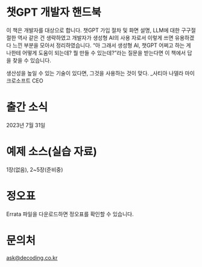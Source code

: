 # 챗GPT 개발자 핸드북
이 책은 개발자를 대상으로 합니다. 챗GPT 가입 절차 및 화면 설명, LLM에 대한 구구절절한 역사 같은 건 생략하였고 개발자가 생성형 AI의 사용
자로서 이렇게 쓰면 유용하겠다 느낀 부분을 모아서 정리하였습니다. “아 그래서 생성형 AI, 챗GPT 어쩌고 하는 게 나한테 어떻게 도움이 되는데? 
뭘 만들 수 있는데?”라는 질문을 받는다면 이 책에서 답을 찾을 수 있습니다. 

생산성을 높일 수 있는 기술이 있다면, 그것을 사용하는 것이 맞다. _사티아 나델라 마이크로소프트 CEO

# 출간 소식 
2023년 7월 31일 

# 예제 소스(실습 자료)
1장(없음), 2~5장(준비중) 

# 정오표 
Errata 파일을 다운로드하면 정오표를 확인할 수 있습니다. 

# 문의처 
ask@decoding.co.kr 
